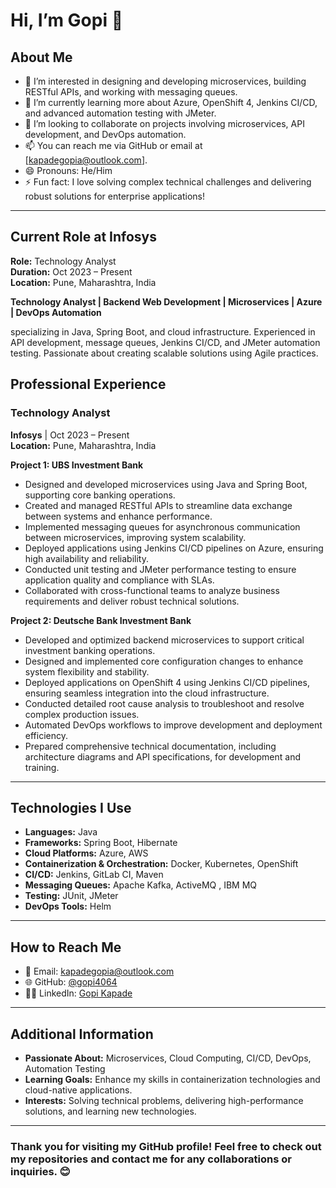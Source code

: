 # Hi, I’m Gopi 👋

## About Me

- 👀 I’m interested in designing and developing microservices, building RESTful APIs, and working with messaging queues.
- 🌱 I’m currently learning more about Azure, OpenShift 4, Jenkins CI/CD, and advanced automation testing with JMeter.
- 💞️ I’m looking to collaborate on projects involving microservices, API development, and DevOps automation.
- 📫 You can reach me via GitHub or email at [kapadegopia@outlook.com].
- 😄 Pronouns: He/Him
- ⚡ Fun fact: I love solving complex technical challenges and delivering robust solutions for enterprise applications!

---

## Current Role at Infosys

**Role:** Technology Analyst  
**Duration:** Oct 2023 – Present  
**Location:** Pune, Maharashtra, India  

**Technology Analyst | Backend Web Development | Microservices | Azure | DevOps Automation**

specializing in Java, Spring Boot, and cloud infrastructure. Experienced in API development, message queues, Jenkins CI/CD, and JMeter automation testing. Passionate about creating scalable solutions using Agile practices.

## Professional Experience

### Technology Analyst
**Infosys** | Oct 2023 – Present  
**Location:** Pune, Maharashtra, India

**Project 1: UBS Investment Bank**  
- Designed and developed microservices using Java and Spring Boot, supporting core banking operations.  
- Created and managed RESTful APIs to streamline data exchange between systems and enhance performance.  
- Implemented messaging queues for asynchronous communication between microservices, improving system scalability.  
- Deployed applications using Jenkins CI/CD pipelines on Azure, ensuring high availability and reliability.  
- Conducted unit testing and JMeter performance testing to ensure application quality and compliance with SLAs.  
- Collaborated with cross-functional teams to analyze business requirements and deliver robust technical solutions.  

**Project 2: Deutsche Bank Investment Bank**  
- Developed and optimized backend microservices to support critical investment banking operations.  
- Designed and implemented core configuration changes to enhance system flexibility and stability.  
- Deployed applications on OpenShift 4 using Jenkins CI/CD pipelines, ensuring seamless integration into the cloud infrastructure.  
- Conducted detailed root cause analysis to troubleshoot and resolve complex production issues.  
- Automated DevOps workflows to improve development and deployment efficiency.  
- Prepared comprehensive technical documentation, including architecture diagrams and API specifications, for development and training.

---

## Technologies I Use

- **Languages:** Java
- **Frameworks:** Spring Boot, Hibernate
- **Cloud Platforms:** Azure, AWS
- **Containerization & Orchestration:** Docker, Kubernetes, OpenShift
- **CI/CD:** Jenkins, GitLab CI, Maven
- **Messaging Queues:** Apache Kafka, ActiveMQ , IBM MQ
- **Testing:** JUnit, JMeter
- **DevOps Tools:** Helm

---

## How to Reach Me

- 📧 Email: [kapadegopia@outlook.com](mailto:kapadegopia@outlook.com)
- 🌐 GitHub: [@gopi4064](https://github.com/gopi4064)
- 🧑‍💼 LinkedIn: [Gopi Kapade](https://www.linkedin.com/in/gopi-kapade-215113284/)

---

## Additional Information

- **Passionate About:** Microservices, Cloud Computing, CI/CD, DevOps, Automation Testing
- **Learning Goals:** Enhance my skills in containerization technologies and cloud-native applications.
- **Interests:** Solving technical problems, delivering high-performance solutions, and learning new technologies.

---

### Thank you for visiting my GitHub profile! Feel free to check out my repositories and contact me for any collaborations or inquiries. 😊
